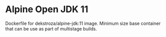 # Alpine Open JDK 11

Dockerfile for dekstroza/alpine-jdk:11 image. Minimum size base container that can be use as part of multistage builds.
